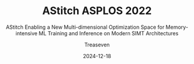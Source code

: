 ---
layout:     post
title:      AStitch ASPLOS 2022
subtitle:   AStitch Enabling a New Multi-dimensional Optimization Space for Memory-intensive ML Training and Inference on Modern SIMT Architectures
date:       2024-12-18
author:     Treaseven
header-img: img/bg32.png
catalog: true
tags:
    - Machine Learning
    - Memory-Intensive Computation
    - Compiler Optimization
    - Fusion
---